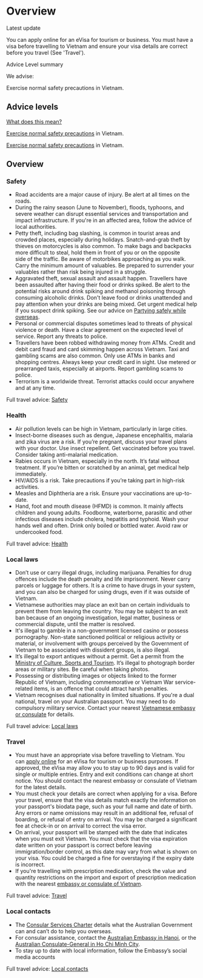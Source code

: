 # Overview

Latest update

You can apply online for an eVisa for tourism or business. You must have a visa before travelling to Vietnam and ensure your visa details are correct before you travel (See 'Travel').

Advice Level summary

We advise:  
  
Exercise normal safety precautions in Vietnam.

## Advice levels

[What does this mean?](/before-you-go/travel-advice-explained/)

[Exercise normal safety precautions](https://www.smartraveller.gov.au/consular-services/travel-advice-explained#level1) in Vietnam.

[Exercise normal safety precautions](https://www.smartraveller.gov.au/consular-services/travel-advice-explained#level1) in Vietnam.

## Overview

### Safety

* Road accidents are a major cause of injury. Be alert at all times on the roads.
* During the rainy season (June to November), floods, typhoons, and severe weather can disrupt essential services and transportation and impact infrastructure. If you're in an affected area, follow the advice of local authorities.
* Petty theft, including bag slashing, is common in tourist areas and crowded places, especially during holidays. Snatch-and-grab theft by thieves on motorcycles is also common. To make bags and backpacks more difficult to steal, hold them in front of you or on the opposite side of the traffic. Be aware of motorbikes approaching as you walk. Carry the minimum amount of valuables. Be prepared to surrender your valuables rather than risk being injured in a struggle.
* Aggravated theft, sexual assault and assault happen. Travellers have been assaulted after having their food or drinks spiked. Be alert to the potential risks around drink spiking and methanol poisoning through consuming alcoholic drinks. Don't leave food or drinks unattended and pay attention when your drinks are being mixed. Get urgent medical help if you suspect drink spiking. See our advice on [Partying safely while overseas](/before-you-go/safety/partying "Partying safely").
* Personal or commercial disputes sometimes lead to threats of physical violence or death. Have a clear agreement on the expected level of service. Report any threats to police.
* Travellers have been robbed withdrawing money from ATMs. Credit and debit card fraud and card skimming happen across Vietnam. Taxi and gambling scams are also common. Only use ATMs in banks and shopping centres. Always keep your credit card in sight. Use metered or prearranged taxis, especially at airports. Report gambling scams to police.
* Terrorism is a worldwide threat. Terrorist attacks could occur anywhere and at any time.

Full travel advice: [Safety](#safety)

### Health

* Air pollution levels can be high in Vietnam, particularly in large cities.
* Insect-borne diseases such as dengue, Japanese encephalitis, malaria and zika virus are a risk. If you’re pregnant, discuss your travel plans with your doctor. Use insect repellent. Get vaccinated before you travel. Consider taking anti-malarial medication.
* Rabies occurs in Vietnam, especially in the north. It’s fatal without treatment. If you’re bitten or scratched by an animal, get medical help immediately.
* HIV/AIDS is a risk. Take precautions if you’re taking part in high-risk activities.
* Measles and Diphtheria are a risk. Ensure your vaccinations are up-to-date.
* Hand, foot and mouth disease (HFMD) is common. It mainly affects children and young adults. Foodborne, waterborne, parasitic and other infectious diseases include cholera, hepatitis and typhoid. Wash your hands well and often. Drink only boiled or bottled water. Avoid raw or undercooked food.

Full travel advice: [Health](#health)

### Local laws

* Don’t use or carry illegal drugs, including marijuana. Penalties for drug offences include the death penalty and life imprisonment. Never carry parcels or luggage for others. It is a crime to have drugs in your system, and you can also be charged for using drugs, even if it was outside of Vietnam.
* Vietnamese authorities may place an exit ban on certain individuals to prevent them from leaving the country. You may be subject to an exit ban because of an ongoing investigation, legal matter, business or commercial dispute, until the matter is resolved.
* It's illegal to gamble in a non-government licensed casino or possess pornography. Non-state sanctioned political or religious activity or material, or involvement with groups perceived by the Government of Vietnam to be associated with dissident groups, is also illegal.
* It’s illegal to export antiques without a permit. Get a permit from the [Ministry of Culture, Sports and Tourism](https://english.bvhttdl.gov.vn/). It’s illegal to photograph border areas or military sites. Be careful when taking photos.
* Possessing or distributing images or objects linked to the former Republic of Vietnam, including commemorative or Vietnam War service-related items, is an offence that could attract harsh penalties.
* Vietnam recognises dual nationality in limited situations. If you're a dual national, travel on your Australian passport. You may need to do compulsory military service. Contact your nearest [Vietnamese embassy or consulate](https://protocol.dfat.gov.au/Public/Missions/217) for details.

Full travel advice: [Local laws](#local-laws)

### Travel

* You must have an appropriate visa before travelling to Vietnam. You can [apply online](https://thithucdientu.gov.vn/) for an eVisa for tourism or business purposes. If approved, the eVisa may allow you to stay up to 90 days and is valid for single or multiple entries. Entry and exit conditions can change at short notice. You should contact the nearest embassy or consulate of Vietnam for the latest details.
* You must check your details are correct when applying for a visa. Before your travel, ensure that the visa details match exactly the information on your passport's biodata page, such as your full name and date of birth. Any errors or name omissions may result in an additional fee, refusal of boarding, or refusal of entry on arrival. You may be charged a significant fee at check-in or on arrival to correct the visa error.
* On arrival, your passport will be stamped with the date that indicates when you must exit Vietnam. You must check that the visa expiration date written on your passport is correct before leaving immigration/border control, as this date may vary from what is shown on your visa. You could be charged a fine for overstaying if the expiry date is incorrect.
* If you're travelling with prescription medication, check the value and quantity restrictions on the import and export of prescription medication with the nearest [embassy or consulate of Vietnam](https://protocol.dfat.gov.au/Public/Missions/217).

Full travel advice: [Travel](#travel)

### Local contacts

* The [Consular Services Charter](/consular-services/consular-services-charter "Consular Services Charter") details what the Australian Government can and can’t do to help you overseas.
* For consular assistance, contact the [Australian Embassy in Hanoi](http://vietnam.embassy.gov.au/hnoi/home.html), or the [Australian Consulate-General in Ho Chi Minh City](http://hcmc.vietnam.embassy.gov.au/hchi/home.html).
* To stay up to date with local information, follow the Embassy’s social media accounts

Full travel advice: [Local contacts](#local-contacts)